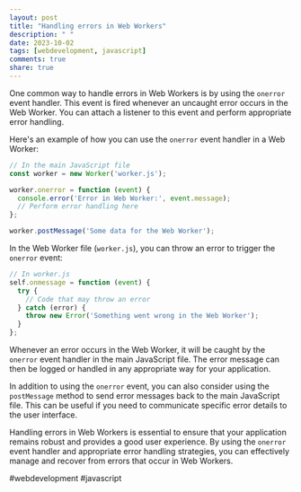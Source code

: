 ```yaml
---
layout: post
title: "Handling errors in Web Workers"
description: " "
date: 2023-10-02
tags: [webdevelopment, javascript]
comments: true
share: true
---
```


One common way to handle errors in Web Workers is by using the `onerror` event handler. This event is fired whenever an uncaught error occurs in the Web Worker. You can attach a listener to this event and perform appropriate error handling.

Here's an example of how you can use the `onerror` event handler in a Web Worker:

```javascript
// In the main JavaScript file
const worker = new Worker('worker.js');

worker.onerror = function (event) {
  console.error('Error in Web Worker:', event.message);
  // Perform error handling here
};

worker.postMessage('Some data for the Web Worker');
```

In the Web Worker file (`worker.js`), you can throw an error to trigger the `onerror` event:

```javascript
// In worker.js
self.onmessage = function (event) {
  try {
    // Code that may throw an error
  } catch (error) {
    throw new Error('Something went wrong in the Web Worker');
  }
};
```

Whenever an error occurs in the Web Worker, it will be caught by the `onerror` event handler in the main JavaScript file. The error message can then be logged or handled in any appropriate way for your application.

In addition to using the `onerror` event, you can also consider using the `postMessage` method to send error messages back to the main JavaScript file. This can be useful if you need to communicate specific error details to the user interface.

Handling errors in Web Workers is essential to ensure that your application remains robust and provides a good user experience. By using the `onerror` event handler and appropriate error handling strategies, you can effectively manage and recover from errors that occur in Web Workers.

#webdevelopment #javascript